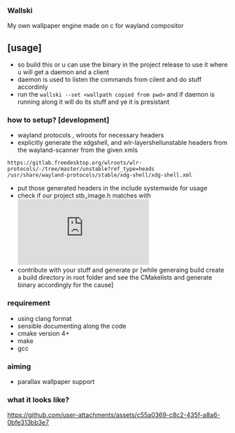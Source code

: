 ### Wallski
My own wallpaper engine made on c for wayland compositor

## [usage]
- so build this or u can use the binary in the project release to use it where u will get a daemon and a client 
- daemon is used to listen the commands from cilent and do stuff accordinly 
- run the ``wallski --set <wallpath copied from pwd>`` and if daemon is running along it will do its stuff and ye it is presistant 


### how to setup? [development]
- wayland protocols , wlroots for necessary headers
- explicitly generate the xdgshell, and wlr-layershellunstable headers from the wayland-scanner from the given xmls 
```
https://gitlab.freedesktop.org/wlroots/wlr-protocols/-/tree/master/unstable?ref_type=heads
/usr/share/wayland-protocols/stable/xdg-shell/xdg-shell.xml
```
- put those generated headers in the include systemwide for usage
- check if our project stb_image.h matches with ![stb_image](https://github.com/nothings/stb/blob/master/stb_image.h)
- contribute with your stuff and generate pr
[while generaing build create a build directory in root folder and see the CMakelists and generate binary accordingly for the cause]


### requirement
- using clang format
- sensible documenting along the code 
- cmake  version 4+
- make
- gcc

### aiming
- parallax wallpaper support 


### what it looks like?
https://github.com/user-attachments/assets/c55a0369-c8c2-435f-a8a6-0bfe313bb3e7



